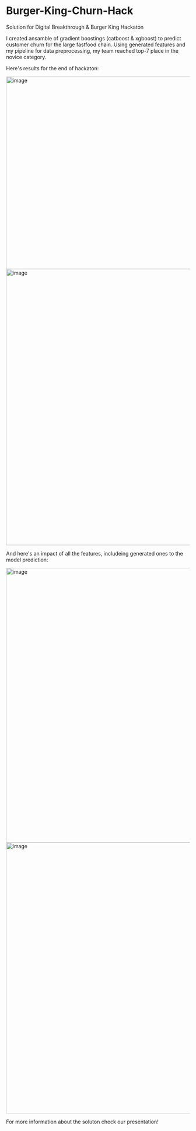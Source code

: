 # Burger-King-Churn-Hack
Solution for Digital Breakthrough &amp; Burger King Hackaton

I created ansamble of gradient boostings (catboost &amp; xgboost) to predict customer churn for the large fastfood chain. Using generated features and my pipeline for data preprocessing, my team reached top-7 place in the novice category.

Here's results for the end of hackaton:

<img width="526" alt="image" src="https://github.com/a125x/Burger-King-Churn-Hack/assets/91656458/73bb2ac3-4bde-488f-856a-44b53fa3c937">

<img width="755" alt="image" src="https://github.com/a125x/Burger-King-Churn-Hack/assets/91656458/653f48cd-41cb-4e3a-98dc-93953af785c1">


And here's an impact of all the features, includeing generated ones to the model prediction:

<img width="750" alt="image" src="https://github.com/a125x/Burger-King-Churn-Hack/assets/91656458/e794a498-d46c-43a4-a13b-ec26df4ccc87">

<img width="741" alt="image" src="https://github.com/a125x/Burger-King-Churn-Hack/assets/91656458/d013d754-e4c4-43c9-8df0-3844d87036c7">


For more information about the soluton check our presentation!
